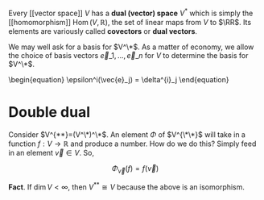 Every [[vector space]] $V$ has a **dual (vector) space** $V^*$ which is simply the [[homomorphism]] $\operatorname{Hom}(V, \mathbb{R})$, the set of linear maps from $V$ to $\RR$. Its elements are variously called **covectors** or **dual vectors**.

We may well ask for a basis for $V^\*$. As a matter of economy, we allow the choice of basis vectors $\vec{e}\_1, \ldots, \vec{e}\_n$ for $V$ to determine the basis for $V^\*$.

\begin{equation}
\epsilon^i(\vec{e}_j) = \delta^{i}_j
\end{equation}

# Double dual

Consider $V^{**}=(V^\*)^\*$. An element $\Phi$ of $V^{\*\*}$ will take in a function $f: V \to \mathbb{R}$ and produce a number. How do we do this? Simply feed in an element $\vec{v} \in V$. So,

$$
\Phi_\vec{v}(f) = f(\vec{v})
$$

**Fact**. If $\dim V < \infty$, then $V^{**} \cong V$ because the above is an isomorphism.